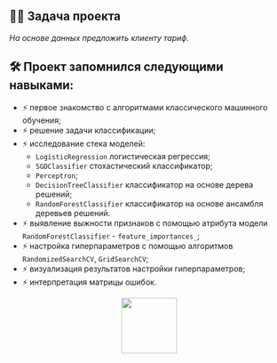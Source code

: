 <a id='#'></a>
## :man_technologist: Задача проекта
*На основе данных предложить клиенту тариф.*
## :hammer_and_wrench: Проект запомнился следующими навыками:
- :zap: первое знакомство с алгоритмами классического машинного обучения;
- :zap: решение задачи классификации;
- :zap: исследование стека моделей:
  - `LogisticRegression` логистическая регрессия;
  - `SGDClassifier` стохастический классификатор;
  - `Perceptron`;
  - `DecisionTreeClassifier` классификатор на основе дерева решений;
  - `RandomForestClassifier` классификатор на основе ансамбля деревьев решений.
- :zap: выявление выжности признаков с помощью атрибута модели `RandomForestClassifier` - `feature_importances_`;
- :zap: настройка гиперпараметров с помощью алгоритмов `RandomizedSearchCV`, `GridSearchCV`;
- :zap: визуализация результатов настройки гиперпараметров;
- :zap: интерпретация матрицы ошибок.

<div id="header" align="center">
  <img src="https://media.giphy.com/media/gjrYDwbjnK8x36xZIO/giphy.gif" width="100"/>
</div>
